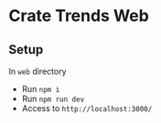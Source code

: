 # Crate Trends Web

## Setup

In `web` directory

- Run `npm i`
- Run `npm run dev`
- Access to `http://localhost:3000/`
